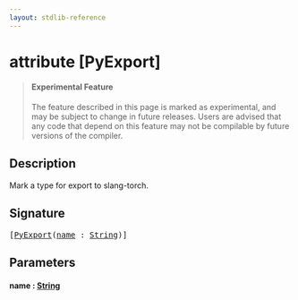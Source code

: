 ```yaml
---
layout: stdlib-reference
---
```


# attribute [PyExport]

> #### Experimental Feature
> The feature described in this page is marked as experimental, and may be subject to change in future releases.
> Users are advised that any code that depend on this feature may not be compilable by future versions of the compiler.

## Description

Mark a type for export to slang-torch.


## Signature

<pre>
[<a href=".html">PyExport</a>(<a href=".html#decl-name" class="code_param">name</a> : <a href="../../types/string-0/index.html" class="code_type">String</a>)]
</pre>

## Parameters

####  <a id="decl-name"></a>name  : [String](../../types/string-0/index.html)

